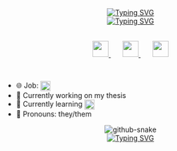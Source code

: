 <div align="center">
    <a href="https://git.io/typing-svg"><img src="https://readme-typing-svg.demolab.com?font=Fira+Code&duration=1&color=6096F9&center=true&vCenter=true&repeat=false&width=440&height=45&lines=Aline+Hommerding+Amorim&size=22" alt="Typing SVG" /></a>
</div>

<div align="center">
    <a href="https://git.io/typing-svg"><img src="https://readme-typing-svg.demolab.com?font=Fira+Code&pause=200&color=6096F9&center=true&vCenter=true&width=550&height=45&lines=Full-stack+developer;6%2B+years+of+coding+experience;Soon-to-be+Bachelor+of+Computer Science;Always+learning&size=22" alt="Typing SVG" /></a>
</div>

<br/>

<p align="center">
      <a href="https://github.com/alineha" target="_blank">
        <img height="32" width="32" src="https://cdn.simpleicons.org/github/6096F9" />
      </a>
        &#8287;&#8287;&#8287;&#8287;&#8287;
      <a href="https://linkedin.com/in/alinehamorim" target="_blank">
        <img height="32" width="32" src="https://cdn.simpleicons.org/linkedin/6096F9" />
      </a>
    &#8287;&#8287;&#8287;&#8287;&#8287;
      <a href="https://tech.lgbt/@domino" target="_blank">
        <img height="32" width="32" src="https://cdn.simpleicons.org/mastodon/6096F9" />
      </a>  
</p> 

<br/>

- 🌐 Job: <img src="https://img.shields.io/badge/Junior%20Software%20Engineer-blue?style=for-the-badge&logo=dell&logoColor=white" alt="Software Engineer 1 at Dell" height="20em" align="center"/>
- 💠 Currently working on my thesis
- 🔎 Currently learning <img src="https://upload.wikimedia.org/wikipedia/commons/6/6a/Godot_icon.svg" height="20em" align="center" alt="Go" title="Godot"/>
- 🌊 Pronouns: they/them
<!--
- <details> <summary>&#8287;&#8287;&#8287;</summary>
    
  👨‍💻 Programming && Markup Languages

  <p>
      <a href="https://github.com/search?q=user%3ADenverCoder1+language%3Ac"><img alt="C" src="https://custom-icon-badges.demolab.com/badge/C-03599C.svg?logo=c-in-hexagon&logoColor=white"></a>
      <a href="https://github.com/search?q=user%3ADenverCoder1+language%3Acsharp"><img alt="C#" src="https://custom-icon-badges.demolab.com/badge/C%23-68217A.svg?logo=cs2&logoColor=white"></a>
      <a href="https://github.com/search?q=user%3ADenverCoder1+language%3Atex"><img alt="LaTeX" src="https://img.shields.io/badge/LaTeX-008080.svg?logo=LaTeX&logoColor=white"></a>
      <a href="https://github.com/search?q=user%3ADenverCoder1+language%3Amarkdown"><img alt="Markdown" src="https://img.shields.io/badge/Markdown-000000.svg?logo=markdown&logoColor=white"></a>
      <a href="https://github.com/search?q=user%3ADenverCoder1+language%3Apython"><img alt="Python" src="https://img.shields.io/badge/Python-14354C.svg?logo=python&logoColor=white"></a>
      <a href="https://github.com/search?q=user%3ADenverCoder1+language%3Asql"><img alt="SQL" src="https://custom-icon-badges.demolab.com/badge/SQL-025E8C.svg?logo=database&logoColor=white"></a>
  </p>

  🧰 Frameworks && Libraries

  <p>
      <a href="#"><img alt="Flask" src="https://img.shields.io/badge/Flask-000000.svg?logo=flask&logoColor=white"></a>
      <a href="#"><img alt="GitHub Actions" src="https://img.shields.io/badge/GitHub%20Actions-2671E5.svg?logo=github%20actions&logoColor=white"></a>
  </p>

  🗄️ Databases && Cloud Hosting

  <p>
      <a href="#"><img alt="MongoDB" src ="https://img.shields.io/badge/MongoDB-4ea94b.svg?logo=mongodb&logoColor=white"></a>
      <a href="#"><img alt="MySQL" src="https://img.shields.io/badge/MySQL-00f.svg?logo=mysql&logoColor=white"></a>
  </p>

  💻 Software && Tools

  <p>
      <a href="#"><img alt="Adobe" src="https://img.shields.io/badge/Adobe-FF0000.svg?logo=adobe&logoColor=white"></a>
      <a href="#"><img alt="Android" src="https://img.shields.io/badge/Android-3DDC84?logo=android&logoColor=white"></a>
      <a href="#"><img alt="Bitwarden" src="https://img.shields.io/badge/-Bitwarden-175DDC?logo=bitwarden&logoColor=white"></a>
      <a href="#"><img alt="Brave" src="https://img.shields.io/badge/-Brave-FB542B?logo=brave&logoColor=white"></a>
      <a href="#"><img alt="Dark Reader" src="https://img.shields.io/badge/-Dark%20Reader-141E24?logo=dark-reader&logoColor=white"></a>
      <a href="#"><img alt="Discord" src="https://img.shields.io/badge/-Discord-5865F2.svg?logo=discord&logoColor=white"></a>
      <a href="#"><img alt="Git" src="https://img.shields.io/badge/Git-F05033.svg?logo=git&logoColor=white"></a>
      <a href="#"><img alt="Postman" src="https://img.shields.io/badge/Postman-FF6C37?logo=postman&logoColor=white"></a>
      <a href="#"><img alt="Visual Studio Code" src="https://img.shields.io/badge/Visual%20Studio%20Code-0078d7.svg?logo=visual-studio-code&logoColor=white"></a>
  </p>
</details>

-->

<!--
<div align="center">
    <img src=https://spotify-github-profile.vercel.app/api/view?uid=14matsu&cover_image=true&theme=novatorem&show_offline=true&background_color=121212&bar_color_cover=true&bar_color=53b14f alt=spotify/> 
</div>
-->

<div align="center">
<picture>
  <source media="(prefers-color-scheme: dark)" srcset="https://github.com/alineha/alineha/blob/output/snake-dark.svg">
  <source media="(prefers-color-scheme: light)" srcset="https://github.com/alineha/alineha/blob/output/snake.svg">
  <img alt="github-snake" src="github-snake.svg">
</picture>
    </div>
  
<div align="center">
    <a href="https://git.io/typing-svg"><img src="https://readme-typing-svg.demolab.com?font=Fira+Code&duration=1&color=6096F9&center=true&vCenter=true&repeat=false&width=550&height=45&lines=Can you guess my favourite color?&size=10" alt="Typing SVG" /></a>
</div>
